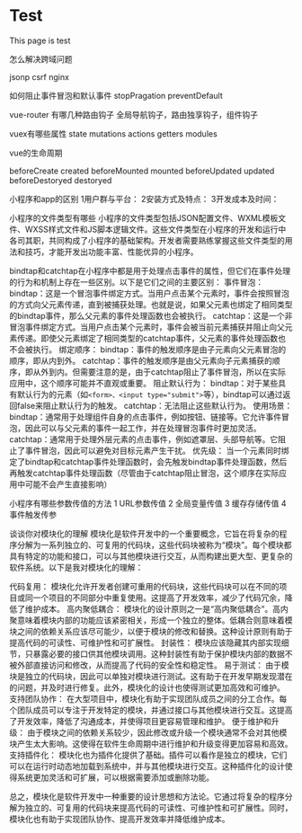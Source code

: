 # Test

This page is test

怎么解决跨域问题

jsonp
csrf
nginx

如何阻止事件冒泡和默认事件
stopPragation
preventDefault

 vue-router 有哪几种路由钩子
 全局导航钩子，路由独享钩子，组件钩子

vuex有哪些属性
state mutations  actions getters  modules

 vue的生命周期

 beforeCreate
 created
 beforeMounted
 mounted
 beforeUpdated
 updated
 beforeDestoryed
 destoryed

小程序和app的区别
1用户群与平台：
2安装方式及特点：
3开发成本及时间：

小程序的文件类型有哪些
 小程序的文件类型包括JSON配置文件、WXML模板文件、WXSS样式文件和JS脚本逻辑文件。这些文件类型在小程序的开发和运行中各司其职，共同构成了小程序的基础架构。开发者需要熟练掌握这些文件类型的用法和技巧，才能开发出功能丰富、性能优异的小程序。

 bindtap和catchtap在小程序中都是用于处理点击事件的属性，但它们在事件处理的行为和机制上存在一些区别。以下是它们之间的主要区别：
事件冒泡：
bindtap：这是一个冒泡事件绑定方式。当用户点击某个元素时，事件会按照冒泡的方式向父元素传递，直到被捕获处理。也就是说，如果父元素也绑定了相同类型的bindtap事件，那么父元素的事件处理函数也会被执行。
catchtap：这是一个非冒泡事件绑定方式。当用户点击某个元素时，事件会被当前元素捕获并阻止向父元素传递。即使父元素绑定了相同类型的catchtap事件，父元素的事件处理函数也不会被执行。
绑定顺序：
bindtap：事件的触发顺序是由子元素向父元素冒泡的顺序，即从内到外。
catchtap：事件的触发顺序是由父元素向子元素捕获的顺序，即从外到内。但需要注意的是，由于catchtap阻止了事件冒泡，所以在实际应用中，这个顺序可能并不直观或重要。
阻止默认行为：
bindtap：对于某些具有默认行为的元素（如`<form>、<input type="submit">`等），bindtap可以通过返回false来阻止默认行为的触发。
catchtap：无法阻止这些默认行为。
使用场景：
bindtap：通常用于处理组件自身的点击事件，例如按钮、链接等。它允许事件冒泡，因此可以与父元素的事件一起工作，并在处理冒泡事件时更加灵活。
catchtap：通常用于处理外层元素的点击事件，例如遮罩层、头部导航等。它阻止了事件冒泡，因此可以避免对目标元素产生干扰。
优先级：
当一个元素同时绑定了bindtap和catchtap事件处理函数时，会先触发bindtap事件处理函数，然后再触发catchtap事件处理函数（尽管由于catchtap阻止冒泡，这个顺序在实际应用中可能不会产生直接影响）

 小程序有哪些参数传值的方法
 1 URL参数传值
 2 全局变量传值
 3 缓存存储传值
 4 事件触发传参

 谈谈你对模块化的理解
 模块化是软件开发中的一个重要概念，它旨在将复杂的程序分解为一系列独立的、可复用的代码块，这些代码块被称为“模块”。每个模块都具有特定的功能和接口，可以与其他模块进行交互，从而构建出更大型、更复杂的软件系统。以下是我对模块化的理解：

代码复用：
    模块化允许开发者创建可重用的代码块，这些代码块可以在不同的项目或同一个项目的不同部分中重复使用。这提高了开发效率，减少了代码冗余，降低了维护成本。
高内聚低耦合：
    模块化的设计原则之一是“高内聚低耦合”。高内聚意味着模块内部的功能应该紧密相关，形成一个独立的整体。低耦合则意味着模块之间的依赖关系应该尽可能少，以便于模块的修改和替换。这种设计原则有助于提高代码的可读性、可维护性和可扩展性。
封装性：
    模块应该隐藏其内部实现细节，只暴露必要的接口供其他模块调用。这种封装性有助于保护模块内部的数据不被外部直接访问和修改，从而提高了代码的安全性和稳定性。
易于测试：
    由于模块是独立的代码块，因此可以单独对模块进行测试。这有助于在开发早期发现潜在的问题，并及时进行修复。此外，模块化的设计也使得测试更加高效和可维护。
支持团队协作：
    在大型项目中，模块化有助于实现团队成员之间的分工合作。每个团队成员可以专注于开发特定的模块，并通过接口与其他模块进行交互。这提高了开发效率，降低了沟通成本，并使得项目更容易管理和维护。
便于维护和升级：
    由于模块之间的依赖关系较少，因此修改或升级一个模块通常不会对其他模块产生太大影响。这使得在软件生命周期中进行维护和升级变得更加容易和高效。
支持插件化：
    模块化也为插件化提供了基础。插件可以看作是独立的模块，它们可以在运行时动态地加载到系统中，并与其他模块进行交互。这种插件化的设计使得系统更加灵活和可扩展，可以根据需要添加或删除功能。

总之，模块化是软件开发中一种重要的设计思想和方法论。它通过将复杂的程序分解为独立的、可复用的代码块来提高代码的可读性、可维护性和可扩展性。同时，模块化也有助于实现团队协作、提高开发效率并降低维护成本。
